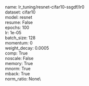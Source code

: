 name: lr_tuning/resnet-cifar10-ssgdf/lr0\
dataset: cifar10\
model: resnet\
resume: False\
epochs: 100\
lr: 1e-05\
batch_size: 128\
momentum: 0\
weight_decay: 0.0005\
comp: True\
noscale: False\
memory: True\
mnorm: True\
mback: True\
norm_ratio: None\
